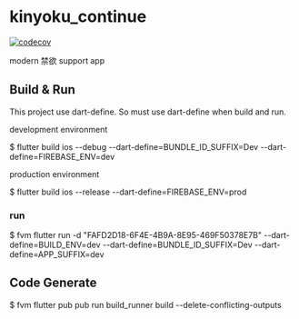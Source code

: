 # kinyoku_continue

[![codecov](https://codecov.io/gh/TetsuFe/kinyoku_continue/branch/master/graph/badge.svg?token=8PNZBD3F21)](https://codecov.io/gh/TetsuFe/kinyoku_continue)

modern 禁欲 support app

## Build & Run
This project use dart-define. So must use dart-define when build and run.

development environment

$ flutter build ios --debug --dart-define=BUNDLE_ID_SUFFIX=Dev --dart-define=FIREBASE_ENV=dev

production environment

$ flutter build ios --release --dart-define=FIREBASE_ENV=prod

### run
$ fvm flutter run -d "FAFD2D18-6F4E-4B9A-8E95-469F50378E7B" --dart-define=BUILD_ENV=dev --dart-define=BUNDLE_ID_SUFFIX=Dev --dart-define=APP_SUFFIX=dev

## Code Generate
$ fvm flutter pub pub run build_runner build --delete-conflicting-outputs
